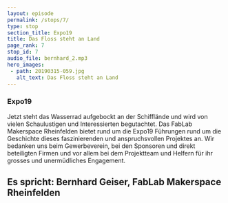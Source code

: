 ```yaml
---
layout: episode
permalink: /stops/7/
type: stop
section_title: Expo19
title: Das Floss steht an Land
page_rank: 7
stop_id: 7
audio_file: bernhard_2.mp3
hero_images:
 - path: 20190315-059.jpg
   alt_text: Das Floss steht an Land
---
```


### Expo19
Jetzt steht das Wasserrad aufgebockt an der Schifflände und wird von vielen Schaulustigen und 
Interessierten begutachtet. Das FabLab Makerspace Rheinfelden bietet rund um 
die Expo19 Führungen rund um die Geschichte dieses faszinierenden und anspruchsvollen Projektes an. Wir bedanken 
uns beim Gewerbeverein, bei den Sponsoren und direkt beteiligten 
Firmen und vor allem bei dem Projektteam und Helfern für ihr grosses und unermüdliches Engagement.

## Es spricht: Bernhard Geiser, FabLab Makerspace Rheinfelden